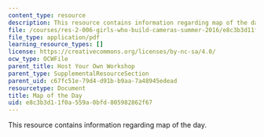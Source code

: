 ```yaml
---
content_type: resource
description: This resource contains information regarding map of the day.
file: /courses/res-2-006-girls-who-build-cameras-summer-2016/e8c3b3d11f0a559a0bfd805982862f67_MITRES_2_006SUM16_MapDay.pdf
file_type: application/pdf
learning_resource_types: []
license: https://creativecommons.org/licenses/by-nc-sa/4.0/
ocw_type: OCWFile
parent_title: Host Your Own Workshop
parent_type: SupplementalResourceSection
parent_uid: c67fc51e-79d4-d91b-b9aa-7a48945edead
resourcetype: Document
title: Map of the Day
uid: e8c3b3d1-1f0a-559a-0bfd-805982862f67
---
```

This resource contains information regarding map of the day.